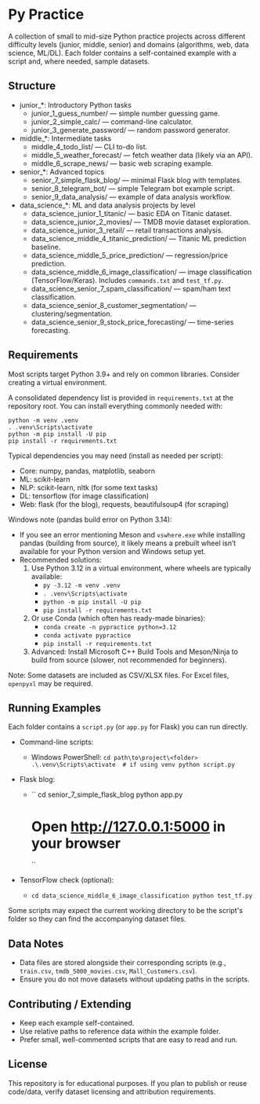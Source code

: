 # Py Practice

A collection of small to mid-size Python practice projects across different difficulty levels (junior, middle, senior) and domains (algorithms, web, data science, ML/DL). Each folder contains a self-contained example with a script and, where needed, sample datasets.

## Structure

- junior_*: Introductory Python tasks
  - junior_1_guess_number/ — simple number guessing game.
  - junior_2_simple_calc/ — command-line calculator.
  - junior_3_generate_password/ — random password generator.
- middle_*: Intermediate tasks
  - middle_4_todo_list/ — CLI to-do list.
  - middle_5_weather_forecast/ — fetch weather data (likely via an API).
  - middle_6_scrape_news/ — basic web scraping example.
- senior_*: Advanced topics
  - senior_7_simple_flask_blog/ — minimal Flask blog with templates.
  - senior_8_telegram_bot/ — simple Telegram bot example script.
  - senior_9_data_analysis/ — example of data analysis workflow.
- data_science_*: ML and data analysis projects by level
  - data_science_junior_1_titanic/ — basic EDA on Titanic dataset.
  - data_science_junior_2_movies/ — TMDB movie dataset exploration.
  - data_science_junior_3_retail/ — retail transactions analysis.
  - data_science_middle_4_titanic_prediction/ — Titanic ML prediction baseline.
  - data_science_middle_5_price_prediction/ — regression/price prediction.
  - data_science_middle_6_image_classification/ — image classification (TensorFlow/Keras). Includes `commands.txt` and `test_tf.py`.
  - data_science_senior_7_spam_classification/ — spam/ham text classification.
  - data_science_senior_8_customer_segmentation/ — clustering/segmentation.
  - data_science_senior_9_stock_price_forecasting/ — time-series forecasting.

## Requirements

Most scripts target Python 3.9+ and rely on common libraries. Consider creating a virtual environment.

A consolidated dependency list is provided in `requirements.txt` at the repository root. You can install everything commonly needed with:

```
python -m venv .venv
. .venv\Scripts\activate
python -m pip install -U pip
pip install -r requirements.txt
```

Typical dependencies you may need (install as needed per script):

- Core: numpy, pandas, matplotlib, seaborn
- ML: scikit-learn
- NLP: scikit-learn, nltk (for some text tasks)
- DL: tensorflow (for image classification)
- Web: flask (for the blog), requests, beautifulsoup4 (for scraping)

Windows note (pandas build error on Python 3.14):
- If you see an error mentioning Meson and `vswhere.exe` while installing pandas (building from source), it likely means a prebuilt wheel isn’t available for your Python version and Windows setup yet.
- Recommended solutions:
  1) Use Python 3.12 in a virtual environment, where wheels are typically available:
     - `py -3.12 -m venv .venv`
     - `. .venv\Scripts\activate`
     - `python -m pip install -U pip`
     - `pip install -r requirements.txt`
  2) Or use Conda (which often has ready-made binaries):
     - `conda create -n pypractice python=3.12`
     - `conda activate pypractice`
     - `pip install -r requirements.txt`
  3) Advanced: Install Microsoft C++ Build Tools and Meson/Ninja to build from source (slower, not recommended for beginners).

Note: Some datasets are included as CSV/XLSX files. For Excel files, `openpyxl` may be required.

## Running Examples

Each folder contains a `script.py` (or `app.py` for Flask) you can run directly.

- Command-line scripts:
  - Windows PowerShell:
    ``
    cd path\to\project\<folder>
    .\.venv\Scripts\activate  # if using venv
    python script.py
    ``

- Flask blog:
  - ``
    cd senior_7_simple_flask_blog
    python app.py
    # Open http://127.0.0.1:5000 in your browser
    ``

- TensorFlow check (optional):
  - ``
    cd data_science_middle_6_image_classification
    python test_tf.py
    ``

Some scripts may expect the current working directory to be the script's folder so they can find the accompanying dataset files.

## Data Notes

- Data files are stored alongside their corresponding scripts (e.g., `train.csv`, `tmdb_5000_movies.csv`, `Mall_Customers.csv`).
- Ensure you do not move datasets without updating paths in the scripts.

## Contributing / Extending

- Keep each example self-contained.
- Use relative paths to reference data within the example folder.
- Prefer small, well-commented scripts that are easy to read and run.

## License

This repository is for educational purposes. If you plan to publish or reuse code/data, verify dataset licensing and attribution requirements.